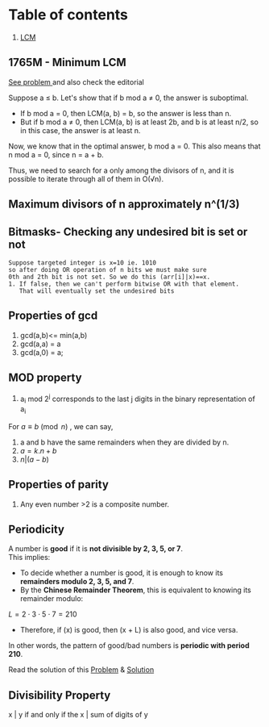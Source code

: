 
# Table of contents
1. [LCM](#1765m---minimum-lcm)

## 1765M - Minimum LCM
[See problem ](https://codeforces.com/contest/1765/problem/M) and also check the editorial

Suppose a ≤ b. Let's show that if b mod a ≠ 0, the answer is suboptimal.

- If b mod a = 0, then LCM(a, b) = b, so the answer is less than n.
- But if b mod a ≠ 0, then LCM(a, b) is at least 2b, and b is at least n/2, so in this case, the answer is at least n.

Now, we know that in the optimal answer, b mod a = 0. This also means that n mod a = 0, since n = a + b.

Thus, we need to search for a only among the divisors of n, and it is possible to iterate through all of them in O(√n).

## Maximum divisors of n approximately n^(1/3)
## Bitmasks- Checking any undesired bit is set or not
    Suppose targeted integer is x=10 ie. 1010
    so after doing OR operation of n bits we must make sure 
    0th and 2th bit is not set. So we do this (arr[i]|x)==x.
    1. If false, then we can't perform bitwise OR with that element.
       That will eventually set the undesired bits 
## Properties of gcd
1. gcd(a,b)<= min(a,b)
2. gcd(a,a) = a
3. gcd(a,0) = a;
## MOD property 
1. a<sub>i</sub> mod 2<sup>j</sup>
 corresponds to the last j
 digits in the binary representation of a<sub>i</sub>

For $a \equiv b \pmod{n}$ , we can say,
1. a and b have the same remainders when they are divided by n.
2. $a = k.n + b$
3. $n|(a-b)$ 
## Properties of parity
1. Any even number >2 is a composite number.
## Periodicity 
A number is **good** if it is **not divisible by 2, 3, 5, or 7**.  
This implies:

- To decide whether a number is good, it is enough to know its **remainders modulo 2, 3, 5, and 7**.  
- By the **Chinese Remainder Theorem**, this is equivalent to knowing its remainder modulo:

$L = 2 \cdot 3 \cdot 5 \cdot 7 = 210$


- Therefore, if \(x\) is good, then \(x + L\) is also good, and vice versa.  

In other words, the pattern of good/bad numbers is **periodic with period 210**.

Read the solution of this [Problem](https://codeforces.com/problemset/problem/2125/C) & [Solution](https://codeforces.com/contest/2125/submission/335072733)
## Divisibility Property
x | y if and only if the x | sum of digits of y
